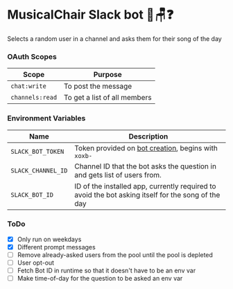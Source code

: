 # MusicalChair Slack bot :musical_note::chair::question:
Selects a random user in a channel and asks them for their song of the day

### OAuth Scopes
|Scope|Purpose|
|-|-|
|`chat:write`|To post the message|
|`channels:read`|To get a list of all members|

### Environment Variables
|Name|Description|
|-|-|
|`SLACK_BOT_TOKEN`|Token provided on [bot creation](https://api.slack.com/apps), begins with `xoxb-`|
|`SLACK_CHANNEL_ID`|Channel ID that the bot asks the question in and gets list of users from.|
|`SLACK_BOT_ID`|ID of the installed app, currently required to avoid the bot asking itself for the song of the day|

### ToDo
- [x] Only run on weekdays
- [x] Different prompt messages
- [ ] Remove already-asked users from the pool until the pool is depleted
- [ ] User opt-out
- [ ] Fetch Bot ID in runtime so that it doesn't have to be an env var
- [ ] Make time-of-day for the question to be asked an env var
